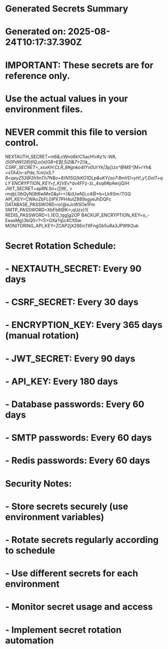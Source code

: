 # Generated Secrets Summary
# Generated on: 2025-08-24T10:17:37.390Z
# 
# IMPORTANT: These secrets are for reference only.
# Use the actual values in your environment files.
# NEVER commit this file to version control.

NEXTAUTH_SECRET=m6&;cWm)6k!C5acH!v#*z%-WA,(50PdW)28}fIQ;a{a[G8>E$f,5i2I&7>2!)k_,
CSRF_SECRET=_xsxKH:CLR_8#gnko4tYv0UrYk|3p[)zs^@M5^|M+rYh&<sTA4)v-sPde,%m}xS.?B<qeyZ53@2h1mTh7N$o+8}N15G[kKO1DLp&uKY{so7:8mVD=yH!_y1,DolT+qLY
ENCRYPTION_KEY=f_K[VE*v*dv4FFz-zL_4sq6#pAw(jQ}H
JWT_SECRET=apRN.Sn+(|]W_$>rm@L0bQ$yN]8t6wMxG&yI==)&i(UwN]i,c4@*b<Lk93m:!TGQ
API_KEY=CWAoZbFL0IPX7PH4utZ889sgyeJhDQFc
DATABASE_PASSWORD=io!@oJ$cWS$Oe1Fm
SMTP_PASSWORD=XbFb8@K<;qUzx}1{
REDIS_PASSWORD=}.}EO_!qg]*g*2OP
BACKUP_ENCRYPTION_KEY=o_-EeasMg}3bQ0=?<5>GXa?q|c4C!tSw
MONITORING_API_KEY=ZCAP2jX28EicT6FngGb5uRa3JPW9i2uk

# Secret Rotation Schedule:
# - NEXTAUTH_SECRET: Every 90 days
# - CSRF_SECRET: Every 30 days
# - ENCRYPTION_KEY: Every 365 days (manual rotation)
# - JWT_SECRET: Every 90 days
# - API_KEY: Every 180 days
# - Database passwords: Every 60 days
# - SMTP passwords: Every 60 days
# - Redis passwords: Every 60 days

# Security Notes:
# - Store secrets securely (use environment variables)
# - Rotate secrets regularly according to schedule
# - Use different secrets for each environment
# - Monitor secret usage and access
# - Implement secret rotation automation
